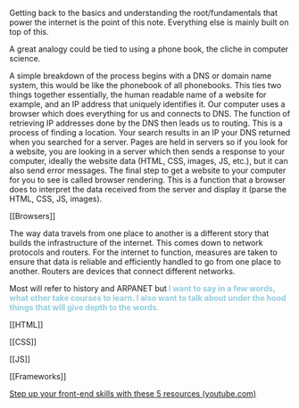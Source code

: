 Getting back to the basics and understanding the root/fundamentals that power the internet is the point of this note. Everything else is mainly built on top of this. 

A great analogy could be tied to using a phone book, the cliche in computer science. 

A simple breakdown of the process begins with a DNS or domain name system, this would be like the phonebook of all phonebooks. This ties two things together essentially, the human readable name of a website for example, and an IP address that uniquely identifies it. Our computer uses a browser which does everything for us and connects to DNS. The function of retrieving IP addresses done by the DNS then leads us to routing. This is a process of finding a location. Your search results in an IP your DNS returned when you searched for a server. Pages are held in servers so if you look for a website, you are looking in a server which then sends a response to your computer, ideally the website data (HTML, CSS, images, JS, etc.), but it can also send error messages. The final step to get a website to your computer for you to see is called browser rendering. This is a function that a browser does to interpret the data received from the server and display it (parse the HTML, CSS, JS, images). 

[[Browsers]]

The way data travels from one place to another is a different story that builds the infrastructure of the internet. This comes down to network protocols and routers. For the internet to function, measures are taken to ensure that data is reliable and efficiently handled to go from one place to another. Routers are devices that connect different networks. 

Most will refer to history and ARPANET but<font color="#92cddc"><strong> I want to say in a few words, what other take courses to learn. I also want to talk about under the hood things that will give depth to the words. </strong></font>

[[HTML]]

[[CSS]]

[[JS]]

[[Frameworks]]

[Step up your front-end skills with these 5 resources (youtube.com)](https://www.youtube.com/watch?v=QqDH5sYzDS8&list=PL4-IK0AVhVjMylAEgsiMvj3rt4Eb_lI1k&index=13)